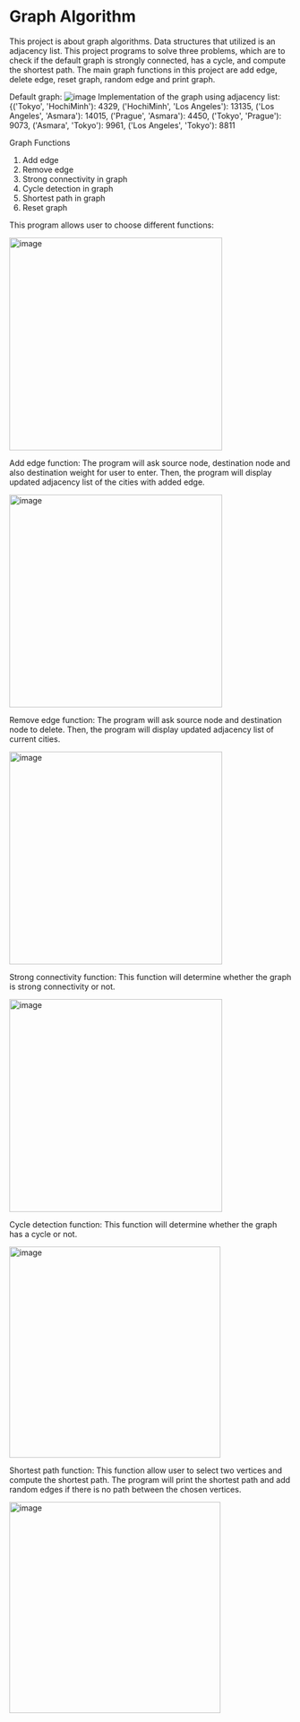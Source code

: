 # Graph Algorithm

This project is about graph algorithms. Data structures that utilized is an adjacency list. This project programs to solve three problems, which are to check if the default graph is strongly connected, has a cycle, and compute the shortest path. The main graph functions in this project are add edge, delete edge, reset graph, random edge and print graph.

Default graph:
![image](https://user-images.githubusercontent.com/77534728/148239518-5f11a81f-c416-4d87-9fc8-cdff76e99a18.png)
Implementation of the graph using adjacency list:
{('Tokyo', 'HochiMinh'): 4329, ('HochiMinh', 'Los Angeles'): 13135, ('Los Angeles', 'Asmara'): 14015, ('Prague', 'Asmara'): 4450, ('Tokyo', 'Prague'): 9073, ('Asmara', 'Tokyo'): 9961, ('Los Angeles', 'Tokyo'): 8811

Graph Functions
1)	Add edge 
2)	Remove edge
3)	Strong connectivity in graph
4)	Cycle detection in graph
5)	Shortest path in graph
6)	Reset graph

This program allows user to choose different functions:

<img width="380" alt="image" src="https://user-images.githubusercontent.com/77534728/148240267-8ee900d6-ffe4-4e0c-a30b-10a69ec271b9.png">


Add edge function:
The program will ask source node, destination node and also destination weight for user to enter. Then, the program will display updated adjacency list of the cities with added edge.

<img width="380" alt="image" src="https://user-images.githubusercontent.com/77534728/148241255-ab666746-22d3-4eca-9d7f-a375250c379b.png">


Remove edge function:
The program will ask source node and destination node to delete. Then, the program will display updated adjacency list of current cities.

<img width="380" alt="image" src="https://user-images.githubusercontent.com/77534728/148241379-73026d75-e1f2-49e9-bd67-eb5dde121d23.png">


Strong connectivity function:
This function will determine whether the graph is strong connectivity or not.

<img width="380" alt="image" src="https://user-images.githubusercontent.com/77534728/148242264-a1a7045d-5f73-40ca-8d91-1642f2e1cd2f.png">


Cycle detection function:
This function will determine whether the graph has a cycle or not.

<img width="377" alt="image" src="https://user-images.githubusercontent.com/77534728/148242622-3465ec26-199e-449a-9fd6-175f1153be15.png">


Shortest path function:
This function allow user to select two vertices and compute the shortest path. The program will print the shortest path and add random edges if there is no path between the chosen vertices.

<img width="377" alt="image" src="https://user-images.githubusercontent.com/77534728/148242736-ea9a18ac-33ac-4ee1-a184-5bacfba61ea3.png">


